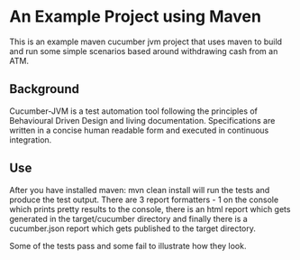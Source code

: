 # An Example  Project using Maven
This is an example maven cucumber jvm project that uses maven to build and run some simple scenarios based around withdrawing cash from an ATM.

## Background

Cucumber-JVM is a test automation tool following the principles of Behavioural Driven Design and living documentation. Specifications are written in a concise human readable form and executed in continuous integration. 

## Use

After you have installed maven: mvn clean install will run the tests and produce the test output. There are 3 report formatters - 1 on the console which prints pretty results to the console, there is an html report which gets generated in the target/cucumber directory and finally there is a cucumber.json report which gets published to the target directory.

Some of the tests pass and some fail to illustrate how they look. 

